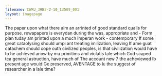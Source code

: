 ```yaml
---
filename: CWRU_3HB5-2-10_13509_001
layout: imagepage
---
```


The paper upon what there aim an arrinted
of good standard qualis for purpose. rewapapers is everydan
during the was, appropriate and - Form
plan tuday am printed upon a much imperan work
\-
contemporary If some great cataolysing should umpi ant
treating imilization, leaving
If ame guat catachem should cope outh civilized
peoples, is that civilization would have to he achieved
anow by mu primitims and violatis tale which God
scaped tca general astruction, have much of The account
new 7 the acheviewed lb present age would Ge
preserved, AVENTAGE to lu the suggest of researcher in
a lale time?

